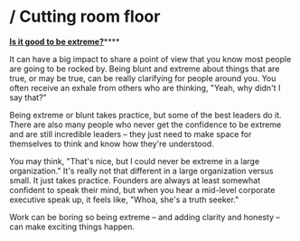 # / Cutting room floor

[**Is it good to be extreme?**](https://www.pscp.tv/roybahat/1PlKQNVnraNGE?t=1m2s)\*\*\*\*

It can have a big impact to share a point of view that you know most people are going to be rocked by. Being blunt and extreme about things that are true, or may be true, can be really clarifying for people around you. You often receive an exhale from others who are thinking, "Yeah, why didn't I say that?" 

Being extreme or blunt takes practice, but some of the best  leaders do it. There are also many people who never get the confidence to be extreme and are still incredible leaders – they just need to make space for themselves to think and know how they're understood. 

You may think, "That's nice, but I could never be extreme in a large organization." It's really not that different in a large organization versus small. It just takes practice. Founders are always at least somewhat confident to speak their mind, but when you hear a mid-level corporate executive speak up, it feels like, "Whoa, she's a truth seeker." 

Work can be boring so being extreme – and adding clarity and honesty – can make exciting things happen.

